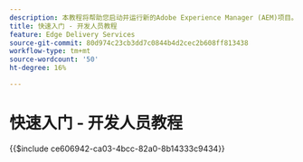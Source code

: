 ```yaml
---
description: 本教程将帮助您启动并运行新的Adobe Experience Manager (AEM)项目。 10到20分钟后，您将创建自己的站点，并能够创建、预览和发布自己的内容、设置样式和添加新块。
title: 快速入门 - 开发人员教程
feature: Edge Delivery Services
source-git-commit: 80d974c23cb3dd7c0844b4d2cec2b608ff813438
workflow-type: tm+mt
source-wordcount: '50'
ht-degree: 16%

---
```


# 快速入门 - 开发人员教程

{{$include ce606942-ca03-4bcc-82a0-8b14333c9434}}